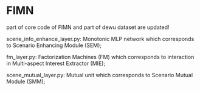 # FIMN
part of core code of FIMN and part of dewu dataset are updated! 

scene_info_enhance_layer.py: Monotonic MLP network which corresponds to Scenario Enhancing Module (SEM);

fm_layer.py: Factorization Machines (FM) which corresponds to interaction in Multi-aspect Interest Extractor (MIE);

scene_mutual_layer.py: Mutual unit which corresponds to Scenario Mutual Module (SMM); 

